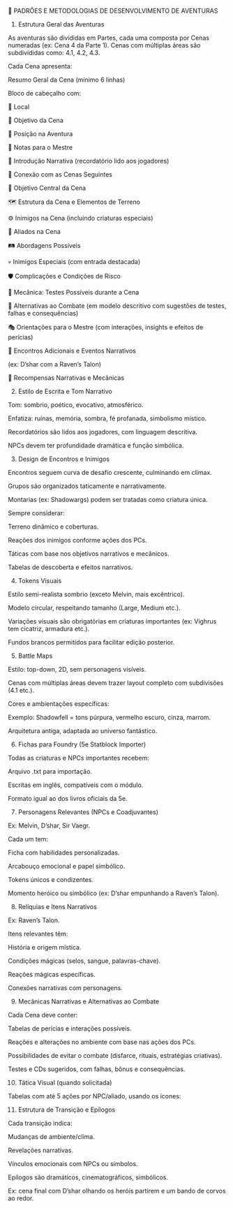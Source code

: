 📘 PADRÕES E METODOLOGIAS DE DESENVOLVIMENTO DE AVENTURAS

1. Estrutura Geral das Aventuras

As aventuras são divididas em Partes, cada uma composta por Cenas numeradas (ex: Cena 4 da Parte 1).
 Cenas com múltiplas áreas são subdivididas como: 4.1, 4.2, 4.3.

Cada Cena apresenta:

Resumo Geral da Cena (mínimo 6 linhas)

Bloco de cabeçalho com:

📍 Local

🎯 Objetivo da Cena

🧩 Posição na Aventura

📌 Notas para o Mestre

🧭 Introdução Narrativa (recordatório lido aos jogadores)

🔮 Conexão com as Cenas Seguintes

🎯 Objetivo Central da Cena

🗺️ Estrutura da Cena e Elementos de Terreno

⚙️ Inimigos na Cena (incluindo criaturas especiais)

🧠 Aliados na Cena

🛤️ Abordagens Possíveis

💀 Inimigos Especiais (com entrada destacada)

🛡️ Complicações e Condições de Risco

🎲 Mecânica: Testes Possíveis durante a Cena

🚪 Alternativas ao Combate (em modelo descritivo com sugestões de testes, falhas e consequências)

🎭 Orientações para o Mestre (com interações, insights e efeitos de perícias)

📜 Encontros Adicionais e Eventos Narrativos

(ex: D’shar com a Raven’s Talon)

🎁 Recompensas Narrativas e Mecânicas

2. Estilo de Escrita e Tom Narrativo

Tom: sombrio, poético, evocativo, atmosférico.

Enfatiza: ruínas, memória, sombra, fé profanada, simbolismo místico.

Recordatórios são lidos aos jogadores, com linguagem descritiva.

NPCs devem ter profundidade dramática e função simbólica.

3. Design de Encontros e Inimigos

Encontros seguem curva de desafio crescente, culminando em clímax.

Grupos são organizados taticamente e narrativamente.

Montarias (ex: Shadowargs) podem ser tratadas como criatura única.

Sempre considerar:

Terreno dinâmico e coberturas.

Reações dos inimigos conforme ações dos PCs.

Táticas com base nos objetivos narrativos e mecânicos.

Tabelas de descoberta e efeitos narrativos.

4. Tokens Visuais

Estilo semi-realista sombrio (exceto Melvin, mais excêntrico).

Modelo circular, respeitando tamanho (Large, Medium etc.).

Variações visuais são obrigatórias em criaturas importantes (ex: Vighrus tem cicatriz, armadura etc.).

Fundos brancos permitidos para facilitar edição posterior.

5. Battle Maps

Estilo: top-down, 2D, sem personagens visíveis.

Cenas com múltiplas áreas devem trazer layout completo com subdivisões (4.1 etc.).

Cores e ambientações específicas:

Exemplo: Shadowfell = tons púrpura, vermelho escuro, cinza, marrom.

Arquitetura antiga, adaptada ao universo fantástico.

6. Fichas para Foundry (5e Statblock Importer)

Todas as criaturas e NPCs importantes recebem:

Arquivo .txt para importação.

Escritas em inglês, compatíveis com o módulo.

Formato igual ao dos livros oficiais da 5e.

7. Personagens Relevantes (NPCs e Coadjuvantes)

Ex: Melvin, D’shar, Sir Vaegr.

Cada um tem:

Ficha com habilidades personalizadas.

Arcabouço emocional e papel simbólico.

Tokens únicos e condizentes.

Momento heróico ou simbólico (ex: D’shar empunhando a Raven’s Talon).

8. Relíquias e Itens Narrativos

Ex: Raven’s Talon.

Itens relevantes têm:

História e origem mística.

Condições mágicas (selos, sangue, palavras-chave).

Reações mágicas específicas.

Conexões narrativas com personagens.

9. Mecânicas Narrativas e Alternativas ao Combate

Cada Cena deve conter:

Tabelas de perícias e interações possíveis.

Reações e alterações no ambiente com base nas ações dos PCs.

Possibilidades de evitar o combate (disfarce, rituais, estratégias criativas).

Testes e CDs sugeridos, com falhas, bônus e consequências.

10. Tática Visual (quando solicitada)

Tabelas com até 5 ações por NPC/aliado, usando os ícones:

11. Estrutura de Transição e Epílogos

Cada transição indica:

Mudanças de ambiente/clima.

Revelações narrativas.

Vínculos emocionais com NPCs ou símbolos.

Epílogos são dramáticos, cinematográficos, simbólicos.

Ex: cena final com D’shar olhando os heróis partirem e um bando de corvos ao redor.

